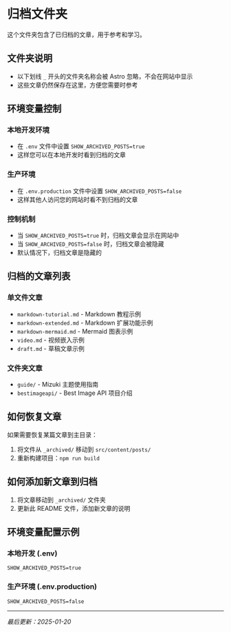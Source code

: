 # 归档文件夹

这个文件夹包含了已归档的文章，用于参考和学习。

## 文件夹说明

- 以下划线 `_` 开头的文件夹名称会被 Astro 忽略，不会在网站中显示
- 这些文章仍然保存在这里，方便您需要时参考

## 环境变量控制

### 本地开发环境
- 在 `.env` 文件中设置 `SHOW_ARCHIVED_POSTS=true`
- 这样您可以在本地开发时看到归档的文章

### 生产环境
- 在 `.env.production` 文件中设置 `SHOW_ARCHIVED_POSTS=false`
- 这样其他人访问您的网站时看不到归档的文章

### 控制机制
- 当 `SHOW_ARCHIVED_POSTS=true` 时，归档文章会显示在网站中
- 当 `SHOW_ARCHIVED_POSTS=false` 时，归档文章会被隐藏
- 默认情况下，归档文章是隐藏的

## 归档的文章列表

### 单文件文章
- `markdown-tutorial.md` - Markdown 教程示例
- `markdown-extended.md` - Markdown 扩展功能示例
- `markdown-mermaid.md` - Mermaid 图表示例
- `video.md` - 视频嵌入示例
- `draft.md` - 草稿文章示例

### 文件夹文章
- `guide/` - Mizuki 主题使用指南
- `bestimageapi/` - Best Image API 项目介绍

## 如何恢复文章

如果需要恢复某篇文章到主目录：

1. 将文件从 `_archived/` 移动到 `src/content/posts/`
2. 重新构建项目：`npm run build`

## 如何添加新文章到归档

1. 将文章移动到 `_archived/` 文件夹
2. 更新此 README 文件，添加新文章的说明

## 环境变量配置示例

### 本地开发 (.env)
```
SHOW_ARCHIVED_POSTS=true
```

### 生产环境 (.env.production)
```
SHOW_ARCHIVED_POSTS=false
```

---

*最后更新：2025-01-20* 